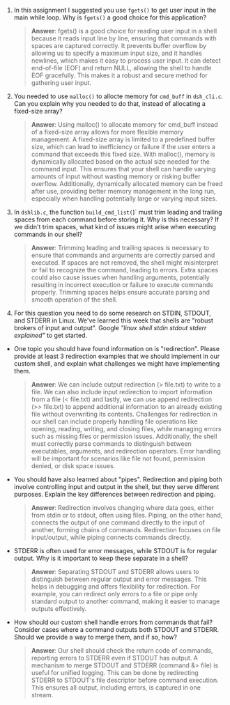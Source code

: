 1. In this assignment I suggested you use `fgets()` to get user input in the main while loop. Why is `fgets()` a good choice for this application?

    > **Answer**:  fgets() is a good choice for reading user input in a shell because it reads input line by line, ensuring that commands with spaces are captured correctly. It prevents buffer overflow by allowing us to specify a maximum input size, and it handles newlines, which makes it easy to process user input. It can detect end-of-file (EOF) and return NULL, allowing the shell to handle EOF gracefully. This makes it a robust and secure method for gathering user input.

2. You needed to use `malloc()` to allocte memory for `cmd_buff` in `dsh_cli.c`. Can you explain why you needed to do that, instead of allocating a fixed-size array?

    > **Answer**:  Using malloc() to allocate memory for cmd_buff instead of a fixed-size array allows for more flexible memory management. A fixed-size array is limited to a predefined buffer size, which can lead to inefficiency or failure if the user enters a command that exceeds this fixed size. With malloc(), memory is dynamically allocated based on the actual size needed for the command input. This ensures that your shell can handle varying amounts of input without wasting memory or risking buffer overflow. Additionally, dynamically allocated memory can be freed after use, providing better memory management in the long run, especially when handling potentially large or varying input sizes.


3. In `dshlib.c`, the function `build_cmd_list(`)` must trim leading and trailing spaces from each command before storing it. Why is this necessary? If we didn't trim spaces, what kind of issues might arise when executing commands in our shell?

    > **Answer**:  Trimming leading and trailing spaces is necessary to ensure that commands and arguments are correctly parsed and executed. If spaces are not removed, the shell might misinterpret or fail to recognize the command, leading to errors. Extra spaces could also cause issues when handling arguments, potentially resulting in incorrect execution or failure to execute commands properly. Trimming spaces helps ensure accurate parsing and smooth operation of the shell.
    
4. For this question you need to do some research on STDIN, STDOUT, and STDERR in Linux. We've learned this week that shells are "robust brokers of input and output". Google _"linux shell stdin stdout stderr explained"_ to get started.

- One topic you should have found information on is "redirection". Please provide at least 3 redirection examples that we should implement in our custom shell, and explain what challenges we might have implementing them.

    > **Answer**:  We can include output redirection (> file.txt) to write to a file. We can also include input redirection to import information from a file (< file.txt) and lastly, we can use append redirection (>> file.txt) to append additional information to an already existing file without overwriting its contents. Challenges for redirection in our shell can include properly handling file operations like opening, reading, writing, and closing files, while managing errors such as missing files or permission issues. Additionally, the shell must correctly parse commands to distinguish between executables, arguments, and redirection operators. Error handling will be important for scenarios like file not found, permission denied, or disk space issues.

- You should have also learned about "pipes". Redirection and piping both involve controlling input and output in the shell, but they serve different purposes. Explain the key differences between redirection and piping.

    > **Answer**:  Redirection involves changing where data goes, either from stdin or to stdout, often using files. Piping, on the other hand, connects the output of one command directly to the input of another, forming chains of commands. Redirection focuses on file input/output, while piping connects commands directly.

- STDERR is often used for error messages, while STDOUT is for regular output. Why is it important to keep these separate in a shell?

    > **Answer**:  Separating STDOUT and STDERR allows users to distinguish between regular output and error messages. This helps in debugging and offers flexibility for redirection. For example, you can redirect only errors to a file or pipe only standard output to another command, making it easier to manage outputs effectively.

- How should our custom shell handle errors from commands that fail? Consider cases where a command outputs both STDOUT and STDERR. Should we provide a way to merge them, and if so, how?

    > **Answer**: Our shell should check the return code of commands, reporting errors to STDERR even if STDOUT has output.  A mechanism to merge STDOUT and STDERR (command &> file) is useful for unified logging. This can be done by redirecting STDERR to STDOUT's file descriptor before command execution.  This ensures all output, including errors, is captured in one stream.